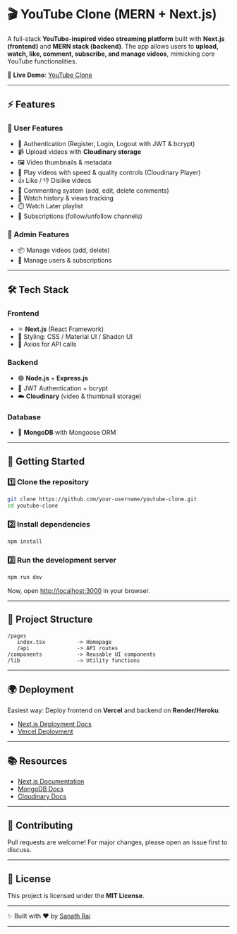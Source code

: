 # 🎬 YouTube Clone (MERN + Next.js)

A full-stack **YouTube-inspired video streaming platform** built with **Next.js (frontend)** and **MERN stack (backend)**.
The app allows users to **upload, watch, like, comment, subscribe, and manage videos**, mimicking core YouTube functionalities.

🚀 **Live Demo**: [YouTube Clone](https://you-tube-git-main-sanath-rais-projects.vercel.app/)

---

## ⚡ Features

### 🔹 User Features

* 🔑 Authentication (Register, Login, Logout with JWT & bcrypt)
* 📹 Upload videos with **Cloudinary storage**
* 🖼️ Video thumbnails & metadata
* 🎥 Play videos with speed & quality controls (Cloudinary Player)
* 👍 Like / 👎 Dislike videos
* 💬 Commenting system (add, edit, delete comments)
* 📜 Watch history & views tracking
* ⏱️ Watch Later playlist
* 📌 Subscriptions (follow/unfollow channels)

### 🔹 Admin Features

* 📦 Manage videos (add, delete)
* 👥 Manage users & subscriptions

---

## 🛠️ Tech Stack

### Frontend

* ⚛️ **Next.js** (React Framework)
* 🎨 Styling: CSS / Material UI / Shadcn UI
* 📡 Axios for API calls

### Backend

* 🟢 **Node.js** + **Express.js**
* 🔐 JWT Authentication + bcrypt
* ☁️ **Cloudinary** (video & thumbnail storage)

### Database

* 🍃 **MongoDB** with Mongoose ORM

---

## 🚀 Getting Started

### 1️⃣ Clone the repository

```bash
git clone https://github.com/your-username/youtube-clone.git
cd youtube-clone
```

### 2️⃣ Install dependencies

```bash
npm install
```

### 3️⃣ Run the development server

```bash
npm run dev
```

Now, open [http://localhost:3000](http://localhost:3000) in your browser.

---

## 📂 Project Structure

```
/pages
   index.tsx          -> Homepage
   /api               -> API routes
/components           -> Reusable UI components
/lib                  -> Utility functions
```

---

## 🌍 Deployment

Easiest way: Deploy frontend on **Vercel** and backend on **Render/Heroku**.

* [Next.js Deployment Docs](https://nextjs.org/docs/pages/building-your-application/deploying)
* [Vercel Deployment](https://vercel.com/new)

---

## 📚 Resources

* [Next.js Documentation](https://nextjs.org/docs)
* [MongoDB Docs](https://www.mongodb.com/docs/)
* [Cloudinary Docs](https://cloudinary.com/documentation)

---

## 🤝 Contributing

Pull requests are welcome! For major changes, please open an issue first to discuss.

---

## 📜 License

This project is licensed under the **MIT License**.

---

✨ Built with ❤️ by [Sanath Rai](https://github.com/SanathRai33)

---
